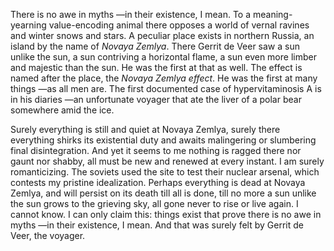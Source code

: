 There is no awe in myths —in their existence, I mean. To a meaning-yearning
value-encoding animal there opposes a world of vernal ravines and winter snows
and stars. A peculiar place exists in northern Russia, an island by the name of
*Novaya Zemlya*. There Gerrit de Veer saw a sun unlike the sun, a sun contriving
a horizontal flame, a sun even more limber and majestic than the sun. He was
the first at that as well. The effect is named after the place, the *Novaya
Zemlya effect*. He was the first at many things —as all men are. The first
documented case of hypervitaminosis A is in his diaries —an unfortunate voyager
that ate the liver of a polar bear somewhere amid the ice. 

Surely everything is still and quiet at Novaya Zemlya, surely there everything
shirks its existential duty and awaits malingering or slumbering final
disintegration. And yet it seems to me nothing is ragged there nor gaunt nor
shabby, all must be new and renewed at every instant. I am surely
romanticizing. The soviets used the site to test their nuclear arsenal, which
contests my pristine idealization. Perhaps everything is dead at Novaya Zemlya,
and will persist on its death till all is done, till no more a sun unlike the
sun grows to the grieving sky, all gone never to rise or live again. I cannot
know. I can only claim this: things exist that prove there is no awe in myths
—in their existence, I mean. And that was surely felt by Gerrit de Veer, the
voyager.

